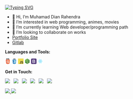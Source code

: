 [![Typing SVG](https://readme-typing-svg.herokuapp.com/?lines=WELCOME+TO+MY+PROFILE!+)](https://github.com/Muanra217) 
- 👋 Hi, I’m Muhamad Dian Rahendra
- 👀 I’m interested in web programming, animes, movies
- 🌱 I’m currently learning Web developer/programming path
- 💞️ I’m looking to collaborate on works
- [Portfolio Site](https://muanra217.github.io)
- [Gitlab](https://gitlab.com/Muanra217)

**Languages and Tools:**  

<code><img width="3.5%" src="https://raw.githubusercontent.com/github/explore/80688e429a7d4ef2fca1e82350fe8e3517d3494d/topics/html/html.png"></code>
<code><img width="3.5%" src="https://raw.githubusercontent.com/github/explore/80688e429a7d4ef2fca1e82350fe8e3517d3494d/topics/css/css.png"></code>
<code><img width="3.5%" src="https://raw.githubusercontent.com/github/explore/80688e429a7d4ef2fca1e82350fe8e3517d3494d/topics/javascript/javascript.png"></code>
<code><img width="3.5%" src="https://raw.githubusercontent.com/github/explore/80688e429a7d4ef2fca1e82350fe8e3517d3494d/topics/nodejs/nodejs.png"></code>
<code><img width="3.5%" src="https://raw.githubusercontent.com/github/explore/80688e429a7d4ef2fca1e82350fe8e3517d3494d/topics/bootstrap/bootstrap.png"></code>
<code><img width="3.5%" src="https://raw.githubusercontent.com/github/explore/80688e429a7d4ef2fca1e82350fe8e3517d3494d/topics/react/react.png"></code>

**Get in Touch:** 
  
[<img src="https://upload.wikimedia.org/wikipedia/commons/8/83/Steam_icon_logo.svg" width="3.5%"/>](https://steamcommunity.com/id/checkmate217/)  &nbsp; 
[<img src="https://img.icons8.com/color/48/000000/twitter.png" width="3.5%"/>](https://twitter.com/dian_nfs21)  &nbsp;
[<img src="https://img.icons8.com/color/48/000000/linkedin.png" width="3.5%"/>](https://www.linkedin.com/in/muanra217/)  &nbsp; 
[<img src="https://img.icons8.com/fluent/48/000000/facebook-new.png" width="3.5%"/>](https://www.facebook.com/muanra217/)  &nbsp; 
[<img src="https://img.icons8.com/fluent/48/000000/instagram-new.png" width="3.5%"/>](https://www.instagram.com/muanra217/)  &nbsp; 
<a href="mailto:zirodf21@gmail.com"> <img src="https://img.icons8.com/fluent/48/000000/gmail.png" width="3.5%"/>

<p align="left">
<a href="https://github.com/Muanra217">
  <img height="170em" src="https://github-readme-stats-eight-theta.vercel.app/api?username=Muanra217&show_icons=true&theme=algolia&include_all_commits=true&count_private=true"/>
  <img height="170em" src="https://github-readme-stats-eight-theta.vercel.app/api/top-langs/?username=Muanra217&layout=compact&langs_count=8&theme=algolia"/>
</a>
</p>

<!---
Muanra217/Muanra217 is a ✨ special ✨ repository because its `README.md` (this file) appears on your GitHub profile.
You can click the Preview link to take a look at your changes.
--->
